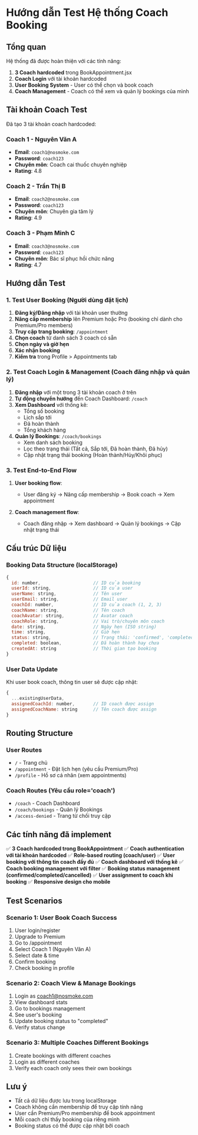 # Hướng dẫn Test Hệ thống Coach Booking

## Tổng quan
Hệ thống đã được hoàn thiện với các tính năng:
1. **3 Coach hardcoded** trong BookAppointment.jsx
2. **Coach Login** với tài khoản hardcoded
3. **User Booking System** - User có thể chọn và book coach
4. **Coach Management** - Coach có thể xem và quản lý bookings của mình

## Tài khoản Coach Test
Đã tạo 3 tài khoản coach hardcoded:

### Coach 1 - Nguyên Văn A
- **Email**: `coach1@nosmoke.com`
- **Password**: `coach123`
- **Chuyên môn**: Coach cai thuốc chuyên nghiệp
- **Rating**: 4.8

### Coach 2 - Trần Thị B
- **Email**: `coach2@nosmoke.com`
- **Password**: `coach123`
- **Chuyên môn**: Chuyên gia tâm lý
- **Rating**: 4.9

### Coach 3 - Phạm Minh C
- **Email**: `coach3@nosmoke.com`
- **Password**: `coach123`
- **Chuyên môn**: Bác sĩ phục hồi chức năng
- **Rating**: 4.7

## Hướng dẫn Test

### 1. Test User Booking (Người dùng đặt lịch)

1. **Đăng ký/Đăng nhập** với tài khoản user thường
2. **Nâng cấp membership** lên Premium hoặc Pro (booking chỉ dành cho Premium/Pro members)
3. **Truy cập trang booking**: `/appointment`
4. **Chọn coach** từ danh sách 3 coach có sẵn
5. **Chọn ngày và giờ hẹn**
6. **Xác nhận booking**
7. **Kiểm tra** trong Profile > Appointments tab

### 2. Test Coach Login & Management (Coach đăng nhập và quản lý)

1. **Đăng nhập** với một trong 3 tài khoản coach ở trên
2. **Tự động chuyển hướng** đến Coach Dashboard: `/coach`
3. **Xem Dashboard** với thống kê:
   - Tổng số booking
   - Lịch sắp tới
   - Đã hoàn thành
   - Tổng khách hàng
4. **Quản lý Bookings**: `/coach/bookings`
   - Xem danh sách booking
   - Lọc theo trạng thái (Tất cả, Sắp tới, Đã hoàn thành, Đã hủy)
   - Cập nhật trạng thái booking (Hoàn thành/Hủy/Khôi phục)

### 3. Test End-to-End Flow

1. **User booking flow**:
   - User đăng ký → Nâng cấp membership → Book coach → Xem appointment

2. **Coach management flow**:
   - Coach đăng nhập → Xem dashboard → Quản lý bookings → Cập nhật trạng thái

## Cấu trúc Dữ liệu

### Booking Data Structure (localStorage)
```javascript
{
  id: number,                    // ID của booking
  userId: string,                // ID của user
  userName: string,              // Tên user
  userEmail: string,             // Email user
  coachId: number,               // ID của coach (1, 2, 3)
  coachName: string,             // Tên coach
  coachAvatar: string,           // Avatar coach
  coachRole: string,             // Vai trò/chuyên môn coach
  date: string,                  // Ngày hẹn (ISO string)
  time: string,                  // Giờ hẹn
  status: string,                // Trạng thái: 'confirmed', 'completed', 'cancelled'
  completed: boolean,            // Đã hoàn thành hay chưa
  createdAt: string              // Thời gian tạo booking
}
```

### User Data Update
Khi user book coach, thông tin user sẽ được cập nhật:
```javascript
{
  ...existingUserData,
  assignedCoachId: number,       // ID coach được assign
  assignedCoachName: string      // Tên coach được assign
}
```

## Routing Structure

### User Routes
- `/` - Trang chủ
- `/appointment` - Đặt lịch hẹn (yêu cầu Premium/Pro)
- `/profile` - Hồ sơ cá nhân (xem appointments)

### Coach Routes (Yêu cầu role='coach')
- `/coach` - Coach Dashboard
- `/coach/bookings` - Quản lý Bookings
- `/access-denied` - Trang từ chối truy cập

## Các tính năng đã implement

✅ **3 Coach hardcoded trong BookAppointment**
✅ **Coach authentication với tài khoản hardcoded**
✅ **Role-based routing (coach/user)**
✅ **User booking với thông tin coach đầy đủ**
✅ **Coach dashboard với thống kê**
✅ **Coach booking management với filter**
✅ **Booking status management (confirmed/completed/cancelled)**
✅ **User assignment to coach khi booking**
✅ **Responsive design cho mobile**

## Test Scenarios

### Scenario 1: User Book Coach Success
1. User login/register
2. Upgrade to Premium
3. Go to /appointment
4. Select Coach 1 (Nguyên Văn A)
5. Select date & time
6. Confirm booking
7. Check booking in profile

### Scenario 2: Coach View & Manage Bookings
1. Login as coach1@nosmoke.com
2. View dashboard stats
3. Go to bookings management
4. See user's booking
5. Update booking status to "completed"
6. Verify status change

### Scenario 3: Multiple Coaches Different Bookings
1. Create bookings with different coaches
2. Login as different coaches
3. Verify each coach only sees their own bookings

## Lưu ý
- Tất cả dữ liệu được lưu trong localStorage
- Coach không cần membership để truy cập tính năng
- User cần Premium/Pro membership để book appointment
- Mỗi coach chỉ thấy booking của riêng mình
- Booking status có thể được cập nhật bởi coach
